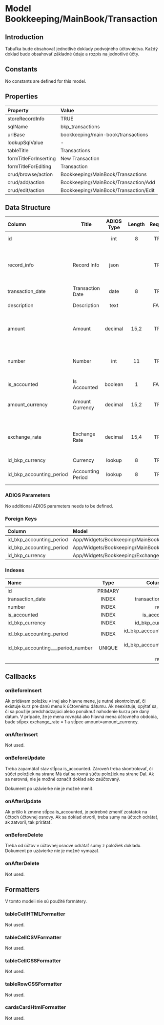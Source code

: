 # Model Bookkeeping/MainBook/Transaction

## Introduction

Tabuľka bude obsahovať jednotlivé doklady podvojného účtovníctva. Každý doklad bude obsahovať základné údaje a rozpis na jednotlivé účty.

## Constants

No constants are defined for this model.

## Properties

| Property              | Value                                 |
| :-------------------- | :------------------------------------ |
| storeRecordInfo       | TRUE                                  |
| sqlName               | bkp_transactions                      |
| urlBase               | bookkeeping/main-book/transactions    |
| lookupSqlValue        | -                                     |
| tableTitle            | Transactions                          |
| formTitleForInserting | New Transaction                       |
| formTitleForEditing   | Transaction                           |
| crud/browse/action    | Bookkeeping/MainBook/Transactions     |
| crud/add/action       | Bookkeeping/MainBook/Transaction/Add  |
| crud/edit/action      | Bookkeeping/MainBook/Transaction/Edit |

## Data Structure

| Column                   | Title             | ADIOS Type | Length | Required | Notes                                         |
| :----------------------- | ----------------- | :--------: | :----: | :------: | :-------------------------------------------- |
| id                       |                   |    int     |   8    |   TRUE   | Unique record ID                              |
| record_info              | Record Info       |    json    |        |   TRUE   | Info about INSERT and UPDATE time & author    |
| transaction_date         | Transaction Date  |    date    |   8    |   TRUE   | Dátum transakcie                              |
| description              | Description       |    text    |        |  FALSE   | Popis transakcie                              |
| amount                   | Amount            |  decimal   |  15,2  |   TRUE   | Celková suma transakcie v hlavnej mene        |
| number                   | Number            |    int     |   11   |   TRUE   | Poradové číslo v rámci účtovného obdobia      |
| is_accounted             | Is Accounted      |  boolean   |   1    |  FALSE   | Je doklad zaúčtovaný                          |
| amount_currency          | Amount Currency   |  decimal   |  15,2  |   TRUE   | Celková suma transakcie v inej mene           |
| exchange_rate            | Exchange Rate     |  decimal   |  15,4  |   TRUE   | Kurz meny voči hlavnej mene účtovného obdobia |
| id_bkp_currency          | Currency          |   lookup   |   8    |   TRUE   | ID meny                                       |
| id_bkp_accounting_period | Accounting Period |   lookup   |   8    |   TRUE   | ID účtovného obdobia                          |

### ADIOS Parameters

No additional ADIOS parameters needs to be defined.

### Foreign Keys

| Column                   | Model                                                    | Relation | OnUpdate | OnDelete |
| :----------------------- | :------------------------------------------------------- | :------: | -------- | -------- |
| id_bkp_accounting_period | App/Widgets/Bookkeeping/MainBook/Models/AccountingPeriod |   1:N    | Cascade  | Cascade  |
| id_bkp_accounting_period | App/Widgets/Bookkeeping/MainBook/Models/AccountingPeriod |   1:N    | Cascade  | Cascade  |
| id_bkp_currency          | App/Widgets/Bookkeeping/ExchangeRate/Currency            |   1:N    | Cascade  | Restrict |

### Indexes

| Name                              |  Type   |               Column + Order |
| :-------------------------------- | :-----: | ---------------------------: |
| id                                | PRIMARY |                       id ASC |
| transaction_date                  |  INDEX  |         transaction_date ASC |
| number                            |  INDEX  |                   number ASC |
| is_accounted                      |  INDEX  |             is_accounted ASC |
| id_bkp_currency                   |  INDEX  |          id_bkp_currency ASC |
| id_bkp_accounting_period          |  INDEX  | id_bkp_accounting_period ASC |
| id_bkp_accounting___period_number | UNIQUE  | id_bkp_accounting_period ASC |
|                                   |         |                   number ASC |

## Callbacks

### onBeforeInsert

Ak pridávam položku v inej ako hlavne mene, je nutné skontrolovať, či existuje kurz pre danú menu k účtovnému dátumu. Ak neexistuje, opýtať sa, či sa použije predchádzajúci alebo ponúknuť nahodenie kurzu pre daný dátum. V prípade, že je mena rovnaká ako hlavná mena účtovného obdobia, bude stĺpex exchange_rate = 1 a stĺpec amount=amount_currency.

### onAfterInsert

Not used.

### onBeforeUpdate

Treba zapamätať stav stĺpca is_accounted. Zároveň treba skontrolovať, či súčet položiek na strane Má dať sa rovná súčtu položiek na strane Dal. Ak sa nerovná, nie je možné označiť doklad ako zaúčtovaný.

Dokument po uzávierke nie je možné meniť.

### onAfterUpdate

Ak prišlo k zmene stĺpca is_accounted, je potrebné zmeniť zostatok na účtoch účtovnej osnovy. Ak sa doklad otvoril, treba sumy na účtoch odrátať, ak zatvoril, tak prirátať.

### onBeforeDelete

Treba od účtov v účtovnej osnove odrátať sumy z položiek dokladu. Dokument po uzávierke nie je možné vymazať.

### onAfterDelete

Not used.

## Formatters

V tomto modeli nie sú použité formátery.

### tableCellHTMLFormatter

Not used.

### tableCellCSVFormatter

Not used.

### tableCellCSSFormatter

Not used.

### tableRowCSSFormatter

Not used.

### cardsCardHtmlFormatter

Not used.

